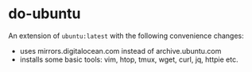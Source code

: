 # do-ubuntu

An extension of `ubuntu:latest` with the following convenience changes:

- uses mirrors.digitalocean.com instead of archive.ubuntu.com 
- installs some basic tools: vim, htop, tmux, wget, curl, jq, httpie etc.

